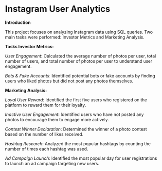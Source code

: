 # Instagram User Analytics

**Introduction**

This project focuses on analyzing Instagram data using SQL queries. Two main tasks were performed: Investor Metrics and Marketing Analysis.

**Tasks
Investor Metrics:**

_User Engagement_: Calculated the average number of photos per user, total number of users, and total number of photos per user to understand user engagement.

_Bots & Fake Accounts_: Identified potential bots or fake accounts by finding users who liked photos but did not post any photos themselves.

**Marketing Analysis:**

_Loyal User Reward_: Identified the first five users who registered on the platform to reward them for their loyalty.

_Inactive User Engagement_: Identified users who have not posted any photos to encourage them to engage more actively.

_Contest Winner Declaration_: Determined the winner of a photo contest based on the number of likes received.

_Hashtag Research_: Analyzed the most popular hashtags by counting the number of times each hashtag was used.

_Ad Campaign Launch_: Identified the most popular day for user registrations to launch an ad campaign targeting new users.
